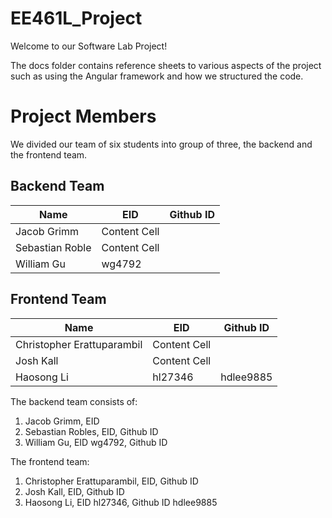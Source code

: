 # EE461L_Project
Welcome to our Software Lab Project!

The docs folder contains reference sheets to various aspects of the project such as using the Angular framework and how we structured the code.

# Project Members

We divided our team of six students into group of three, the backend and the frontend team. 

Backend Team
----------------------------------------------
Name            | EID            |Github ID
-------------   | -------------  | -------------
Jacob Grimm     | Content Cell   |
Sebastian Roble | Content Cell   |
William Gu      | wg4792   |
Frontend Team
----------------------------------------------
Name            | EID            |Github ID
-------------   | -------------  | -------------
Christopher Erattuparambil    | Content Cell   |
Josh Kall | Content Cell   |
Haosong Li      | hl27346   | hdlee9885


The backend team consists of: 
1. Jacob Grimm, EID 
2. Sebastian Robles, EID, Github ID
3. William Gu, EID wg4792, Github ID 

The frontend team:
1. Christopher Erattuparambil, EID, Github ID
2. Josh Kall, EID, Github ID
3. Haosong Li, EID hl27346, Github ID hdlee9885
